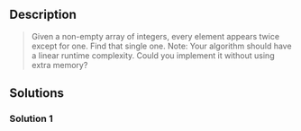 ## Description
>Given a non-empty array of integers, every element appears twice except for one. Find that single one.
Note:
Your algorithm should have a linear runtime complexity. Could you implement it without using extra memory?
## Solutions
### Solution 1